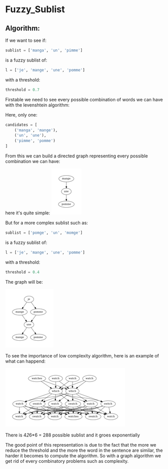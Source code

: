 # Fuzzy_Sublist

## Algorithm:

If we want to see if:
```python
sublist = ['manga', 'un', 'pimme']
```
is a fuzzy sublist of:
```python
l = ['je', 'mange', 'une', 'pomme']
```

with a threshold:
```python
threshold = 0.7
```

Firstable we need to see every possible combination of words we can have with the levenshtein algorithm:

Here, only one:

```python
candidates = [
    ('manga', 'mange'),
    ('un', 'une'),
    ('pimme', 'pomme')
]
```

From this we can build a directed graph representing every possible combination we can have:

here it's quite simple:
![simple_graph](https://github.com/EnzoTheBrown/Fuzzy_Sublist/blob/master/test-output/pomme_simple.gv-1.png?raw=true)

But for a more complex sublist such as:

```python
sublist = ['pomge', 'un', 'momge']
```
is a fuzzy sublist of:
```python
l = ['je', 'mange', 'une', 'pomme']
```

with a threshold:
```python
threshold = 0.4
```

The graph will be:

![complex_graph](https://github.com/EnzoTheBrown/Fuzzy_Sublist/blob/master/test-output/pomme_complex.gv-1.png?raw=true)

To see the importance of low complexity algorithm, here is an example of what can happend:

![which](https://github.com/EnzoTheBrown/Fuzzy_Sublist/blob/master/test-output/which.gv-1.png?raw=true)

There is 4*2*6*6 = 288 possible sublist and it groes exponentially


The good point of this representation is due to the fact that the more we reduce the threshold and the more the word in the sentence are similar, the harder it becomes to compute the algorithm. So with a graph algorithm we get rid of every combinatory problems such as complexity.
